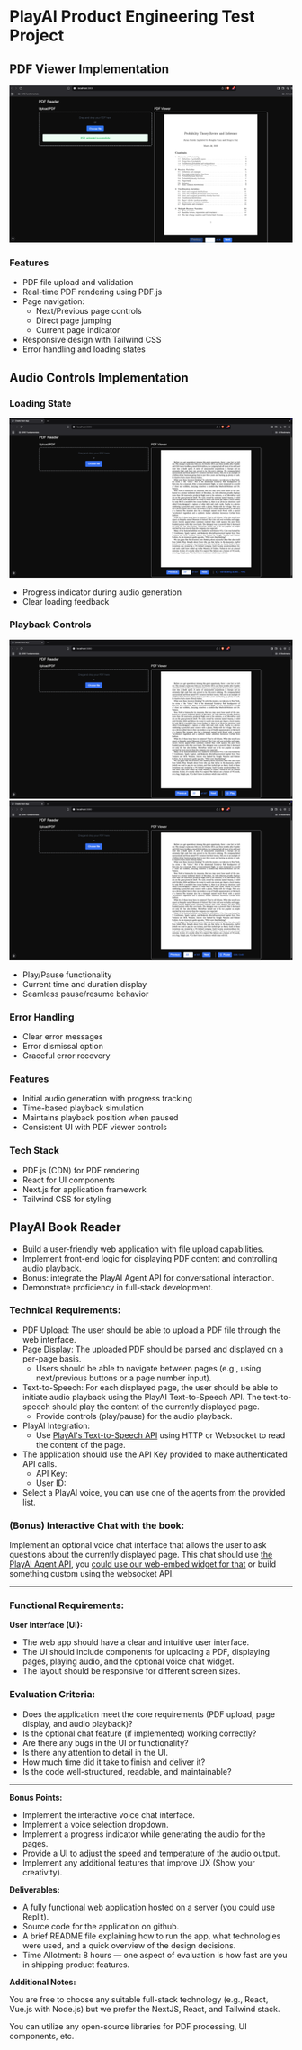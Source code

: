 # PlayAI Product Engineering Test Project


## PDF Viewer Implementation

![PDF Viewer Demo](demo_pngs/demo.png)

### Features
- PDF file upload and validation
- Real-time PDF rendering using PDF.js
- Page navigation:
  - Next/Previous page controls
  - Direct page jumping
  - Current page indicator
- Responsive design with Tailwind CSS
- Error handling and loading states

## Audio Controls Implementation

### Loading State
![Audio Loading Demo](demo_pngs/demo3.png)
- Progress indicator during audio generation
- Clear loading feedback

### Playback Controls
![Audio Playback Demo](demo_pngs/demo2.png)
![Audio Playback Demo](demo_pngs/demo4.png)
- Play/Pause functionality
- Current time and duration display
- Seamless pause/resume behavior

### Error Handling
- Clear error messages
- Error dismissal option
- Graceful error recovery

### Features
- Initial audio generation with progress tracking
- Time-based playback simulation
- Maintains playback position when paused
- Consistent UI with PDF viewer controls


### Tech Stack
- PDF.js (CDN) for PDF rendering
- React for UI components
- Next.js for application framework
- Tailwind CSS for styling

## PlayAI Book Reader

- Build a user-friendly web application with file upload capabilities.
- Implement front-end logic for displaying PDF content and controlling audio playback.
- Bonus: integrate the PlayAI Agent API for conversational interaction.
- Demonstrate proficiency in full-stack development.

### Technical Requirements:

- PDF Upload: The user should be able to upload a PDF file through the web interface.
- Page Display: The uploaded PDF should be parsed and displayed on a per-page basis.
    - Users should be able to navigate between pages (e.g., using next/previous buttons or a page number input).
- Text-to-Speech: For each displayed page, the user should be able to initiate audio playback using the PlayAI Text-to-Speech API. The text-to-speech should play the content of the currently displayed page.
    - Provide controls (play/pause) for the audio playback.
- PlayAI Integration:
    - Use [PlayAI's Text-to-Speech API](https://docs.play.ai/tts-api-reference/endpoints/v1/tts/stream/post-playdialog) using HTTP or Websocket to read the content of the page.
- The application should use the API Key provided to make authenticated API calls.
    - API Key:
    - User ID:
- Select a PlayAI voice, you can use one of the agents from the provided list.

### (Bonus) Interactive Chat with the book:

Implement an optional voice chat interface that allows the user to ask questions about the currently displayed page. This chat should use [the PlayAI Agent API](https://docs.play.ai/api-reference/introduction), you [could use our web-embed widget for that](https://docs.play.ai/api-reference/web-embed) or build something custom using the websocket API.

---

### Functional Requirements:

**User Interface (UI):**

- The web app should have a clear and intuitive user interface.
- The UI should include components for uploading a PDF, displaying pages, playing audio, and the optional voice chat widget.
- The layout should be responsive for different screen sizes.

### **Evaluation Criteria:**

- Does the application meet the core requirements (PDF upload, page display, and audio playback)?
- Is the optional chat feature (if implemented) working correctly?
- Are there any bugs in the UI or functionality?
- Is there any attention to detail in the UI.
- How much time did it take to finish and deliver it?
- Is the code well-structured, readable, and maintainable?

---

**Bonus Points:**

- Implement the interactive voice chat interface.
- Implement a voice selection dropdown.
- Implement a progress indicator while generating the audio for the pages.
- Provide a UI to adjust the speed and temperature of the audio output.
- Implement any additional features that improve UX (Show your creativity).


**Deliverables:**

- A fully functional web application hosted on a server (you could use Replit).
- Source code for the application on github.
- A brief README file explaining how to run the app, what technologies were used, and a quick overview of the design decisions.
- Time Allotment: 8 hours — one aspect of evaluation is how fast are you in shipping product features.

**Additional Notes:**

You are free to choose any suitable full-stack technology (e.g., React, Vue.js with Node.js) but we prefer the NextJS, React, and Tailwind stack.

You can utilize any open-source libraries for PDF processing, UI components, etc.